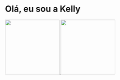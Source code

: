 <h1>Olá, eu sou a Kelly</h1>
<div>
  <a href="https://github.com/kellycsantos">
  <img height="180em" src="https://github-readme-stats.vercel.app/api?username=kellycsantosashow_icons-true&theme-dracula&include_all_commits-true&count_private-true"L">
  <img height="180em" src="">
 <div>   
   
